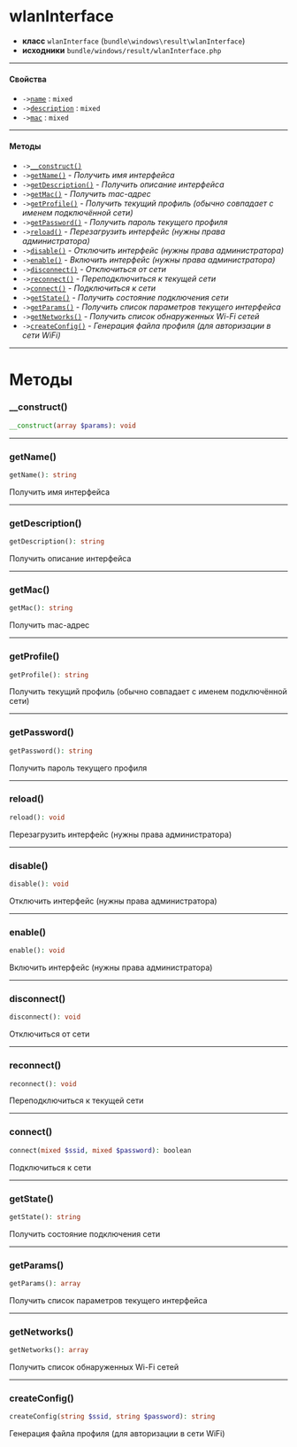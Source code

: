 # wlanInterface

- **класс** `wlanInterface` (`bundle\windows\result\wlanInterface`)
- **исходники** `bundle/windows/result/wlanInterface.php`

---

#### Свойства

- `->`[`name`](#prop-name) : `mixed`
- `->`[`description`](#prop-description) : `mixed`
- `->`[`mac`](#prop-mac) : `mixed`

---

#### Методы

- `->`[`__construct()`](#method-__construct)
- `->`[`getName()`](#method-getname) - _Получить имя интерфейса_
- `->`[`getDescription()`](#method-getdescription) - _Получить описание интерфейса_
- `->`[`getMac()`](#method-getmac) - _Получить mac-адрес_
- `->`[`getProfile()`](#method-getprofile) - _Получить текущий профиль (обычно совпадает с именем подключённой сети)_
- `->`[`getPassword()`](#method-getpassword) - _Получить пароль текущего профиля_
- `->`[`reload()`](#method-reload) - _Перезагрузить интерфейс (нужны права администратора)_
- `->`[`disable()`](#method-disable) - _Отключить интерфейс (нужны права администратора)_
- `->`[`enable()`](#method-enable) - _Включить интерфейс (нужны права администратора)_
- `->`[`disconnect()`](#method-disconnect) - _Отключиться от сети_
- `->`[`reconnect()`](#method-reconnect) - _Переподключиться к текущей сети_
- `->`[`connect()`](#method-connect) - _Подключиться к сети_
- `->`[`getState()`](#method-getstate) - _Получить состояние подключения сети_
- `->`[`getParams()`](#method-getparams) - _Получить список параметров текущего интерфейса_
- `->`[`getNetworks()`](#method-getnetworks) - _Получить список обнаруженных Wi-Fi сетей_
- `->`[`createConfig()`](#method-createconfig) - _Генерация файла профиля (для авторизации в сети WiFi)_

---
# Методы

<a name="method-__construct"></a>

### __construct()
```php
__construct(array $params): void
```

---

<a name="method-getname"></a>

### getName()
```php
getName(): string
```
Получить имя интерфейса

---

<a name="method-getdescription"></a>

### getDescription()
```php
getDescription(): string
```
Получить описание интерфейса

---

<a name="method-getmac"></a>

### getMac()
```php
getMac(): string
```
Получить mac-адрес

---

<a name="method-getprofile"></a>

### getProfile()
```php
getProfile(): string
```
Получить текущий профиль (обычно совпадает с именем подключённой сети)

---

<a name="method-getpassword"></a>

### getPassword()
```php
getPassword(): string
```
Получить пароль текущего профиля

---

<a name="method-reload"></a>

### reload()
```php
reload(): void
```
Перезагрузить интерфейс (нужны права администратора)

---

<a name="method-disable"></a>

### disable()
```php
disable(): void
```
Отключить интерфейс (нужны права администратора)

---

<a name="method-enable"></a>

### enable()
```php
enable(): void
```
Включить интерфейс (нужны права администратора)

---

<a name="method-disconnect"></a>

### disconnect()
```php
disconnect(): void
```
Отключиться от сети

---

<a name="method-reconnect"></a>

### reconnect()
```php
reconnect(): void
```
Переподключиться к текущей сети

---

<a name="method-connect"></a>

### connect()
```php
connect(mixed $ssid, mixed $password): boolean
```
Подключиться к сети

---

<a name="method-getstate"></a>

### getState()
```php
getState(): string
```
Получить состояние подключения сети

---

<a name="method-getparams"></a>

### getParams()
```php
getParams(): array
```
Получить список параметров текущего интерфейса

---

<a name="method-getnetworks"></a>

### getNetworks()
```php
getNetworks(): array
```
Получить список обнаруженных Wi-Fi сетей

---

<a name="method-createconfig"></a>

### createConfig()
```php
createConfig(string $ssid, string $password): string
```
Генерация файла профиля (для авторизации в сети WiFi)